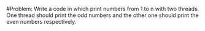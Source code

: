 #Problem:
Write a code in which print numbers from 1 to n with two threads.
One thread should print the odd numbers and the other one should print the even numbers respectively.